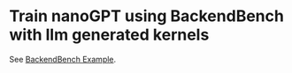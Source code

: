 # Train nanoGPT using BackendBench with llm generated kernels

See [BackendBench Example](https://github.com/jiannanWang/BackendBenchExamples).